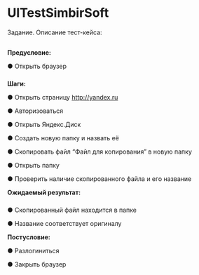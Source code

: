 # UITestSimbirSoft
Задание. Описание тест-кейса:
##
**Предусловие:**

● Открыть браузер
###
**Шаги:**

● Открыть страницу http://yandex.ru

● Авторизоваться

● Открыть Яндекс.Диск

● Создать новую папку и назвать её

● Скопировать файл “Файл для копирования” в новую папку

● Открыть папку

● Проверить наличие скопированного файла и его название

**Ожидаемый результат:**
###
● Скопированный файл находится в папке

● Название соответствует оригиналу

**Постусловие:**

● Разлогиниться

● Закрыть браузер
